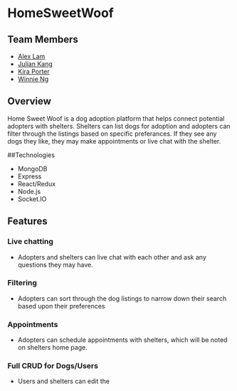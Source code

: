 # HomeSweetWoof

## Team Members
* [Alex Lam](https://github.com/alexsaintlam) 
* [Julian Kang](https://github.com/juka1031) 
* [Kira Porter](https://github.com/kierxin)
* [Winnie Ng](https://github.com/WinnieNg3210)

## Overview

Home Sweet Woof is a dog adoption platform that helps connect potential adopters with shelters.
Shelters can list dogs for adoption and adopters can filter through the listings based on specific preferances.
If they see any dogs they like, they may make appointments or live chat with the shelter.

##Technologies

* MongoDB
* Express
* React/Redux
* Node.js
* Socket.IO

## Features

### Live chatting

* Adopters and shelters can live chat with each other and ask any questions they may have.

### Filtering
* Adopters can sort through the dog listings to narrow down their search based upon their preferences


### Appointments
* Adopters can schedule appointments with shelters, which will be noted on shelters home page.

### Full CRUD for Dogs/Users
* Users and shelters can edit the


